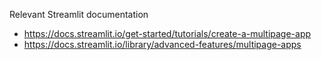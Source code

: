Relevant Streamlit documentation
- https://docs.streamlit.io/get-started/tutorials/create-a-multipage-app
- https://docs.streamlit.io/library/advanced-features/multipage-apps

